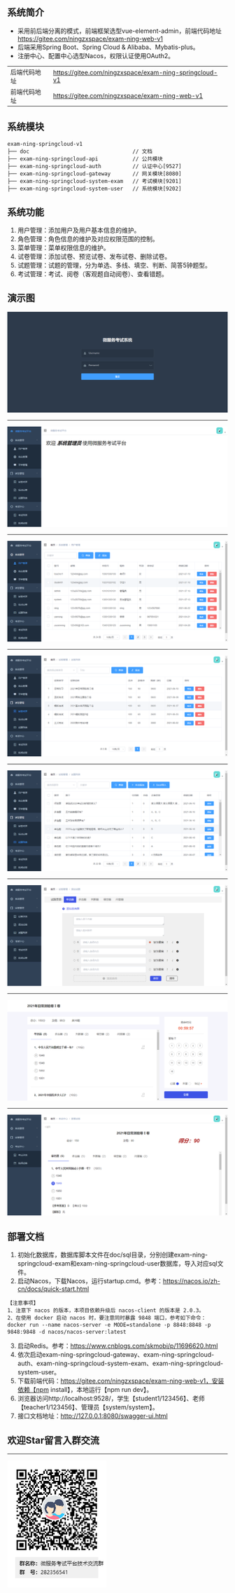 ## 系统简介
* 采用前后端分离的模式，前端框架选型vue-element-admin，前端代码地址 https://gitee.com/ningzxspace/exam-ning-web-v1
* 后端采用Spring Boot、Spring Cloud & Alibaba、Mybatis-plus。
* 注册中心、配置中心选型Nacos，权限认证使用OAuth2。
<table>
    <tr>
        <td>后端代码地址</td>
        <td><a href="https://gitee.com/ningzxspace/exam-ning-springcloud-v1">https://gitee.com/ningzxspace/exam-ning-springcloud-v1</a></td>
    </tr>
    <tr>
        <td>前端代码地址</td>
        <td><a href="https://gitee.com/ningzxspace/exam-ning-web-v1">https://gitee.com/ningzxspace/exam-ning-web-v1</a></td>
    </tr>
</table>

## 系统模块
~~~
exam-ning-springcloud-v1
├── doc                                 // 文档
├── exam-ning-springcloud-api           // 公共模块
├── exam-ning-springcloud-auth          // 认证中心[9527]
├── exam-ning-springcloud-gateway       // 网关模块[8080]
├── exam-ning-springcloud-system-exam   // 考试模块[9201]
├── exam-ning-springcloud-system-user   // 系统模块[9202]
~~~

## 系统功能
1. 用户管理：添加用户及用户基本信息的维护。
2. 角色管理：角色信息的维护及对应权限范围的控制。
3. 菜单管理：菜单权限信息的维护。
4. 试卷管理：添加试卷、预览试卷、发布试卷、删除试卷。
5. 试题管理：试题的管理，分为单选、多线、填空、判断、简答5钟题型。
6. 考试管理：考试、阅卷（客观题自动阅卷）、查看错题。

## 演示图
![登录](doc/imgs/01登录.png)
***
![首页](doc/imgs/02首页.png)
***
![用户管理](doc/imgs/03用户管理.png)
***
![试卷列表](doc/imgs/04试卷列表.png)
***
![试题列表](doc/imgs/05试题列表.png)
***
![添加试题](doc/imgs/06添加试题.png)
***
![开始考试](doc/imgs/07开始考试.png)
***
![查看成绩](doc/imgs/08查看成绩.png)

## 部署文档
1. 初始化数据库，数据库脚本文件在doc/sql目录，分别创建exam-ning-springcloud-exam和exam-ning-springcloud-user数据库，导入对应sql文件。 
2. 启动Nacos，下载Nacos，运行startup.cmd。参考：https://nacos.io/zh-cn/docs/quick-start.html
```
【注意事项】
1、注意下 nacos 的版本，本项目依赖升级后 nacos-client 的版本是 2.0.3。
2、在使用 docker 启动 nacos 时，要注意同时暴露 9848 端口，参考如下命令：
docker run --name nacos-server -e MODE=standalone -p 8848:8848 -p 9848:9848 -d nacos/nacos-server:latest
```
3. 启动Redis。参考：https://www.cnblogs.com/skmobi/p/11696620.html
4. 依次启动exam-ning-springcloud-gateway、exam-ning-springcloud-auth、exam-ning-springcloud-system-exam、exam-ning-springcloud-system-user。
5. 下载前端代码：https://gitee.com/ningzxspace/exam-ning-web-v1，安装依赖【npm install】，本地运行【npm run dev】。
6. 浏览器访问http://localhost:9528/，学生【student1/123456】、老师【teacher1/123456】、管理员【system/system】。
7. 接口文档地址：http://127.0.0.1:8080/swagger-ui.html

## 欢迎Star留言入群交流
***
![技术交流](doc/imgs/09技术交流.png)
